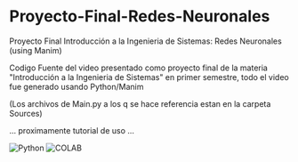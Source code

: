 # Proyecto-Final-Redes-Neuronales
Proyecto Final Introducción a la Ingenieria de Sistemas: Redes Neuronales (using Manim)

Codigo Fuente del video presentado como proyecto final de la materia "Introducción a la Ingenieria de Sistemas" en primer semestre, todo el video fue generado usando Python/Manim

(Los archivos de Main.py a los q se hace referencia estan en la carpeta Sources)

... proximamente tutorial de uso ...

![Python](https://img.shields.io/badge/Python-3776AB?style=for-the-badge&logo=python&logoColor=white)
![COLAB](https://img.shields.io/badge/Colab-F9AB00?style=for-the-badge&logo=googlecolab&color=525252)
